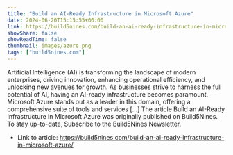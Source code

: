```yaml
---
title: "Build an AI-Ready Infrastructure in Microsoft Azure"
date: 2024-06-20T15:15:55+00:00
link: https://build5nines.com/build-an-ai-ready-infrastructure-in-microsoft-azure/
showShare: false
showReadTime: false
thumbnail: images/azure.png
tags: ["build5nines.com"]
---
```

Artificial Intelligence (AI) is transforming the landscape of modern enterprises, driving innovation, enhancing operational efficiency, and unlocking new avenues for growth. As businesses strive to harness the full potential of AI, having an AI-ready infrastructure becomes paramount. Microsoft Azure stands out as a leader in this domain, offering a comprehensive suite of tools and services […]
The article Build an AI-Ready Infrastructure in Microsoft Azure was originally published on Build5Nines. To stay up-to-date, Subscribe to the Build5Nines Newsletter.

- Link to article: https://build5nines.com/build-an-ai-ready-infrastructure-in-microsoft-azure/